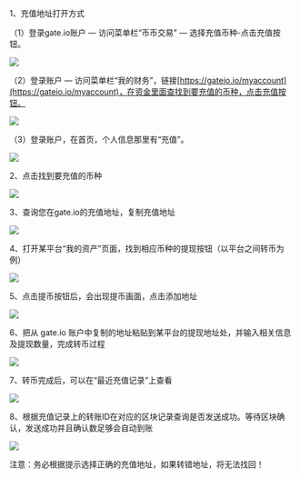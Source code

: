 
1、充值地址打开方式

（1）登录gate.io账户 — 访问菜单栏“币币交易” — 选择充值币种-点击充值按钮。

![](https://gateimg.opencoding.com/help/jpg/czytb_1.01.jpg)

（2）登录账户 — 访问菜单栏“我的财务”，链接[https://gateio.io/myaccount](https://gateio.io/myaccount)，在资金里面查找到要充值的币种，点击充值按钮。

![](https://gateimg.opencoding.com/help/jpg/czytb_1.02.jpg)

（3）登录账户，在首页，个人信息那里有“充值”。

![](https://gateimg.opencoding.com/help/jpg/czytb_1.03.jpg)

2、点击找到要充值的币种

![](https://gateimg.opencoding.com/help/jpg/czytb_1.04.jpg)

3、查询您在gate.io的充值地址，复制充值地址

![](https://gateimg.opencoding.com/help/jpg/czytb_1.05.jpg)

4、打开某平台“我的资产”页面，找到相应币种的提现按钮（以平台之间转币为例）

![](https://gateimg.opencoding.com/help/jpg/czytb_1.06.jpg)

5、点击提币按钮后，会出现提币画面，点击添加地址

![](https://gateimg.opencoding.com/help/jpg/czytb_1.07.jpg)

6、把从 gate.io 账户中复制的地址粘贴到某平台的提现地址处，并输入相关信息及提现数量，完成转币过程

![](https://gateimg.opencoding.com/help/jpg/czytb_1.08.jpg)

7、转币完成后，可以在“最近充值记录”上查看

![](https://gateimg.opencoding.com/help/jpg/czytb_1.09.jpg)

8、根据充值记录上的转账ID在对应的区块记录查询是否发送成功。等待区块确认，发送成功并且确认数足够会自动到账

![](https://gateimg.opencoding.com/help/jpg/czytb_1.10.jpg)

注意：务必根据提示选择正确的充值地址，如果转错地址，将无法找回！